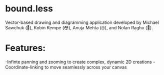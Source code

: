 # bound.less

Vector-based drawing and diagramming application developed by Michael Sawchuk (🤪), Kobin Kempe (😳), Anuja Mehta (🙄), and Nolan Raghu (🤤).


# Features:
  -Infinte panning and zooming to create complex, dynamic 2D creations
  -Coordinate-linking to move seamlessly across your canvas
  
